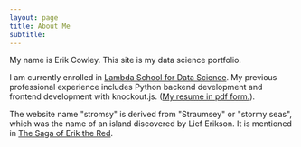 ```yaml
---
layout: page
title: About Me
subtitle:
---
```


My name is Erik Cowley. This site is my data science portfolio.

I am currently enrolled in [Lambda School for Data Science](https://lambdaschool.com/courses/data-science). My previous professional experience includes Python backend development and frontend development with knockout.js. ([My resume in pdf form.](https://stromsy.nfshost.com/content/erik-cowley-resume-09-27-19.pdf)).

The website name "stromsy" is derived from "Straumsey" or "stormy seas", which was the name of an island discovered by Lief Erikson. It is mentioned in [The Saga of Erik the Red](https://sagadb.org/eiriks_saga_rauda.en).
